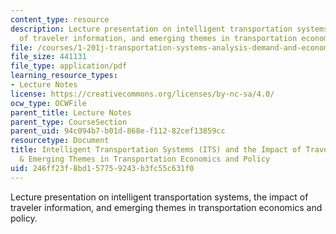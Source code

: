 ```yaml
---
content_type: resource
description: Lecture presentation on intelligent transportation systems, the impact
  of traveler information, and emerging themes in transportation economics and policy.
file: /courses/1-201j-transportation-systems-analysis-demand-and-economics-fall-2008/246ff23f8bd157759243b3fc55c631f0_MIT1_201JF08_lec26.pdf
file_size: 441131
file_type: application/pdf
learning_resource_types:
- Lecture Notes
license: https://creativecommons.org/licenses/by-nc-sa/4.0/
ocw_type: OCWFile
parent_title: Lecture Notes
parent_type: CourseSection
parent_uid: 94c094b7-b01d-868e-f112-82cef13859cc
resourcetype: Document
title: Intelligent Transportation Systems (ITS) and the Impact of Traveler Information
  & Emerging Themes in Transportation Economics and Policy
uid: 246ff23f-8bd1-5775-9243-b3fc55c631f0
---
```

Lecture presentation on intelligent transportation systems, the impact of traveler information, and emerging themes in transportation economics and policy.